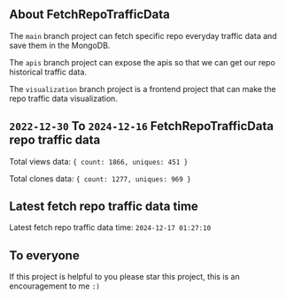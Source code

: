 ## About FetchRepoTrafficData

The `main` branch project can fetch specific repo everyday traffic data and save them in the MongoDB.

The `apis` branch project can expose the apis so that we can get our repo historical traffic data.

The `visualization` branch project is a frontend project that can make the repo traffic data visualization.

## `2022-12-30` To `2024-12-16` FetchRepoTrafficData repo traffic data

Total views data: `{ count: 1866, uniques: 451 }`

Total clones data: `{ count: 1277, uniques: 969 }`

## Latest fetch repo traffic data time

Latest fetch repo traffic data time: `2024-12-17 01:27:10`

## To everyone

If this project is helpful to you please star this project, this is an encouragement to me `:)`



